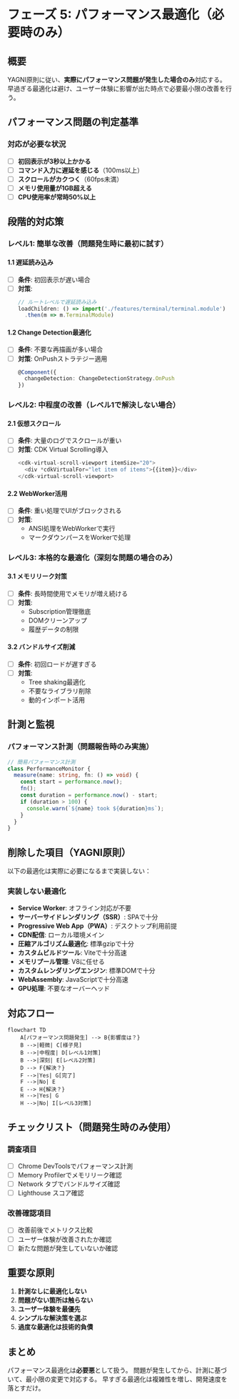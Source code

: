 # フェーズ 5: パフォーマンス最適化（必要時のみ）

## 概要

YAGNI原則に従い、**実際にパフォーマンス問題が発生した場合のみ**対応する。
早過ぎる最適化は避け、ユーザー体験に影響が出た時点で必要最小限の改善を行う。

## パフォーマンス問題の判定基準

### 対応が必要な状況

- [ ] **初回表示が3秒以上かかる**
- [ ] **コマンド入力に遅延を感じる**（100ms以上）
- [ ] **スクロールがカクつく**（60fps未満）
- [ ] **メモリ使用量が1GB超える**
- [ ] **CPU使用率が常時50%以上**

## 段階的対応策

### レベル1: 簡単な改善（問題発生時に最初に試す）

#### 1.1 遅延読み込み

- [ ] **条件**: 初回表示が遅い場合
- [ ] **対策**: 
  ```typescript
  // ルートレベルで遅延読み込み
  loadChildren: () => import('./features/terminal/terminal.module')
    .then(m => m.TerminalModule)
  ```

#### 1.2 Change Detection最適化

- [ ] **条件**: 不要な再描画が多い場合
- [ ] **対策**: OnPushストラテジー適用
  ```typescript
  @Component({
    changeDetection: ChangeDetectionStrategy.OnPush
  })
  ```

### レベル2: 中程度の改善（レベル1で解決しない場合）

#### 2.1 仮想スクロール

- [ ] **条件**: 大量のログでスクロールが重い
- [ ] **対策**: CDK Virtual Scrolling導入
  ```typescript
  <cdk-virtual-scroll-viewport itemSize="20">
    <div *cdkVirtualFor="let item of items">{{item}}</div>
  </cdk-virtual-scroll-viewport>
  ```

#### 2.2 WebWorker活用

- [ ] **条件**: 重い処理でUIがブロックされる
- [ ] **対策**: 
  - ANSI処理をWebWorkerで実行
  - マークダウンパースをWorkerで処理

### レベル3: 本格的な最適化（深刻な問題の場合のみ）

#### 3.1 メモリリーク対策

- [ ] **条件**: 長時間使用でメモリが増え続ける
- [ ] **対策**:
  - Subscription管理徹底
  - DOMクリーンアップ
  - 履歴データの制限

#### 3.2 バンドルサイズ削減

- [ ] **条件**: 初回ロードが遅すぎる
- [ ] **対策**:
  - Tree shaking最適化
  - 不要なライブラリ削除
  - 動的インポート活用

## 計測と監視

### パフォーマンス計測（問題報告時のみ実施）

```typescript
// 簡易パフォーマンス計測
class PerformanceMonitor {
  measure(name: string, fn: () => void) {
    const start = performance.now();
    fn();
    const duration = performance.now() - start;
    if (duration > 100) {
      console.warn(`${name} took ${duration}ms`);
    }
  }
}
```

## 削除した項目（YAGNI原則）

以下の最適化は実際に必要になるまで実装しない：

### 実装しない最適化

- **Service Worker**: オフライン対応が不要
- **サーバーサイドレンダリング（SSR）**: SPAで十分
- **Progressive Web App（PWA）**: デスクトップ利用前提
- **CDN配信**: ローカル環境メイン
- **圧縮アルゴリズム最適化**: 標準gzipで十分
- **カスタムビルドツール**: Viteで十分高速
- **メモリプール管理**: V8に任せる
- **カスタムレンダリングエンジン**: 標準DOMで十分
- **WebAssembly**: JavaScriptで十分高速
- **GPU処理**: 不要なオーバーヘッド

## 対応フロー

```mermaid
flowchart TD
    A[パフォーマンス問題発生] --> B{影響度は？}
    B -->|軽微| C[様子見]
    B -->|中程度| D[レベル1対策]
    B -->|深刻| E[レベル2対策]
    D --> F{解決？}
    F -->|Yes| G[完了]
    F -->|No| E
    E --> H{解決？}
    H -->|Yes| G
    H -->|No| I[レベル3対策]
```

## チェックリスト（問題発生時のみ使用）

### 調査項目

- [ ] Chrome DevToolsでパフォーマンス計測
- [ ] Memory Profilerでメモリリーク確認
- [ ] Network タブでバンドルサイズ確認
- [ ] Lighthouse スコア確認

### 改善確認項目

- [ ] 改善前後でメトリクス比較
- [ ] ユーザー体験が改善されたか確認
- [ ] 新たな問題が発生していないか確認

## 重要な原則

1. **計測なしに最適化しない**
2. **問題がない箇所は触らない**
3. **ユーザー体験を最優先**
4. **シンプルな解決策を選ぶ**
5. **過度な最適化は技術的負債**

## まとめ

パフォーマンス最適化は**必要悪**として扱う。
問題が発生してから、計測に基づいて、最小限の変更で対応する。
早すぎる最適化は複雑性を増し、開発速度を落とすだけ。